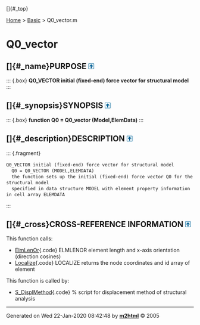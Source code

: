 []{#_top}

<div>

[Home](../FEDEASLab.html) \> [Basic](FEDEASLab.html) \> Q0_vector.m

</div>

# Q0_vector

## []{#_name}PURPOSE [![\^](../up.png)](#_top)

::: {.box}
**Q0_VECTOR initial (fixed-end) force vector for structural model**
:::

## []{#_synopsis}SYNOPSIS [![\^](../up.png)](#_top)

::: {.box}
**function Q0 = Q0_vector (Model,ElemData)**
:::

## []{#_description}DESCRIPTION [![\^](../up.png)](#_top)

::: {.fragment}
``` {.comment}
Q0_VECTOR initial (fixed-end) force vector for structural model
  Q0 = Q0_VECTOR (MODEL,ELEMDATA)
  the function sets up the initial (fixed-end) force vector Q0 for the structural model
  specified in data structure MODEL with element property information in cell array ELEMDATA
```
:::

## []{#_cross}CROSS-REFERENCE INFORMATION [![\^](../up.png)](#_top)

This function calls:

-   [ElmLenOr](ElmLenOr.html "function [L,dcx] = ElmLenOr (xyz)"){.code}
    ELMLENOR element length and x-axis orientation (direction cosines)
-   [Localize](Localize.html "function [xyz,id] = Localize (Model,el)"){.code}
    LOCALIZE returns the node coordinates and id array of element

This function is called by:

-   [S_DisplMethod](S_DisplMethod.html){.code} % script for displacement
    method of structural analysis

------------------------------------------------------------------------

Generated on Wed 22-Jan-2020 08:42:48 by
**[m2html](http://www.artefact.tk/software/matlab/m2html/ "Matlab Documentation in HTML")**
© 2005
